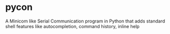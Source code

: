 # pycon
A Minicom like Serial Communication program in Python that adds standard shell features like autocompletion, command history, inline help
